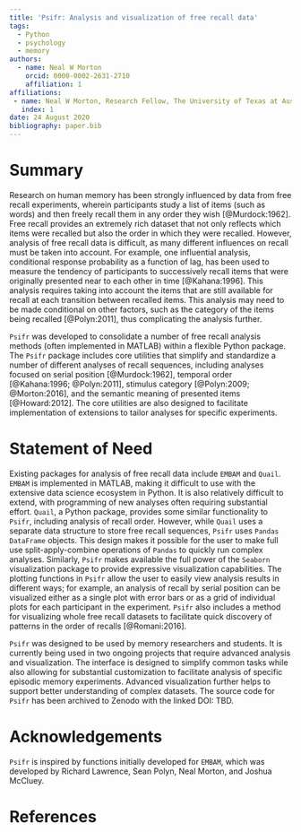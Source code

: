 ```yaml
---
title: 'Psifr: Analysis and visualization of free recall data'
tags:
  - Python
  - psychology
  - memory
authors:
  - name: Neal W Morton
    orcid: 0000-0002-2631-2710
    affiliation: 1
affiliations:
 - name: Neal W Morton, Research Fellow, The University of Texas at Austin
   index: 1
date: 24 August 2020
bibliography: paper.bib
---
```


# Summary

Research on human memory has been strongly influenced by data from free 
recall experiments, wherein participants study a list of items (such as 
words) and then freely recall them in any order they wish [@Murdock:1962]. 
Free recall provides an extremely rich dataset that not only reflects 
which items were recalled but also the order in which they were recalled. 
However, analysis of free recall data is difficult, as many different influences
on recall must be taken into account. 
For example, one influential analysis, conditional response probability 
as a function of lag, has been used to measure the tendency of participants 
to successively recall items that were originally presented near to each 
other in time [@Kahana:1996].
This analysis requires taking into account the items that are still
available for recall at each transition between recalled items. 
This analysis may need to be made conditional on other factors, such as
the category of the items being recalled [@Polyn:2011], thus complicating the
analysis further.

`Psifr` was developed to consolidate a number of free recall analysis
methods (often implemented in MATLAB) within a flexible Python
package. 
The `Psifr` package includes core utilities that simplify
and standardize a number of different analyses of recall sequences,
including analyses focused on serial position [@Murdock:1962],
temporal order [@Kahana:1996; @Polyn:2011], 
stimulus category [@Polyn:2009; @Morton:2016], and the semantic meaning 
of presented items [@Howard:2012]. 
The core  utilities are also designed to facilitate implementation of 
extensions to tailor analyses for specific experiments.

# Statement of Need

Existing packages for analysis of free recall data include `EMBAM`
and `Quail`. `EMBAM` is implemented in MATLAB, making it difficult 
to use with the extensive data science ecosystem in Python. 
It is also relatively difficult to extend, with programming of new analyses 
often requiring substantial effort. 
`Quail`, a Python package, provides some similar functionality to `Psifr`,
including analysis of recall order. 
However, while `Quail` uses a separate data structure to store free 
recall sequences, `Psifr` uses `Pandas` `DataFrame` objects. 
This design makes it possible for the user to make full use 
split-apply-combine operations of `Pandas` to quickly run complex analyses. 
Similarly, `Psifr` makes available the full power of the `Seaborn` 
visualization package to provide expressive visualization capabilities. 
The plotting functions in `Psifr` allow the user to easily view analysis 
results in different ways; for example, an analysis of recall by serial 
position can be visualized either as a single plot with error bars or as a 
grid of individual plots for each participant in the experiment.
`Psifr` also includes a method for visualizing whole free recall
datasets to facilitate quick discovery of patterns in
the order of recalls [@Romani:2016].

`Psifr` was designed to be used by memory researchers and students.
It is currently being used in two ongoing projects that require advanced
analysis and visualization. 
The interface is designed to simplify common tasks while also allowing 
for substantial customization to facilitate analysis of specific episodic
memory experiments.
Advanced visualization further helps to support better understanding of 
complex datasets. 
The source code for `Psifr` has  been archived to Zenodo with the linked DOI: TBD.

# Acknowledgements

`Psifr` is inspired by functions initially developed for `EMBAM`,
which was developed by Richard Lawrence, Sean Polyn, Neal Morton,
and Joshua McCluey.

# References